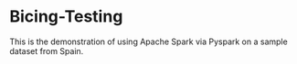 # Bicing-Testing
This is the demonstration of using Apache Spark via Pyspark on a sample dataset from Spain. 
